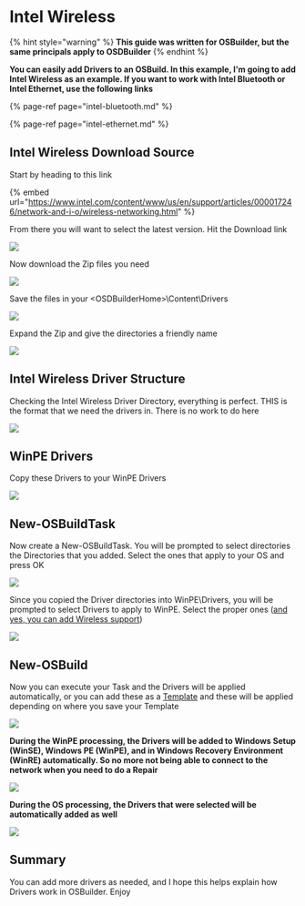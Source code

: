 # Intel Wireless

{% hint style="warning" %}
**This guide was written for OSBuilder, but the same principals apply to OSDBuilder**
{% endhint %}

**You can easily add Drivers to an OSBuild.  In this example, I'm going to add Intel Wireless as an example.  If you want to work with Intel Bluetooth or Intel Ethernet, use the following links**

{% page-ref page="intel-bluetooth.md" %}

{% page-ref page="intel-ethernet.md" %}

## Intel Wireless Download Source

Start by heading to this link

{% embed url="https://www.intel.com/content/www/us/en/support/articles/000017246/network-and-i-o/wireless-networking.html" %}

From there you will want to select the latest version.  Hit the Download link

![](../../../../../.gitbook/assets/image%20%28181%29.png)

Now download the Zip files you need 

![](../../../../../.gitbook/assets/image%20%28157%29.png)

Save the files in your &lt;OSDBuilderHome&gt;\Content\Drivers

![](../../../../../.gitbook/assets/image%20%2811%29.png)

Expand the Zip and give the directories a friendly name

![](../../../../../.gitbook/assets/image%20%2832%29.png)

## Intel Wireless Driver Structure

Checking the Intel Wireless Driver Directory, everything is perfect.  THIS is the format that we need the drivers in.  There is no work to do here

![](../../../../../.gitbook/assets/image%20%28269%29.png)

## WinPE Drivers

Copy these Drivers to your WinPE Drivers

![](../../../../../.gitbook/assets/image%20%28230%29.png)

## New-OSBuildTask

Now create a New-OSBuildTask.  You will be prompted to select directories the Directories that you added.  Select the ones that apply to your OS and press OK

![](../../../../../.gitbook/assets/image%20%28240%29.png)

Since you copied the Driver directories into WinPE\Drivers, you will be prompted to select Drivers to apply to WinPE.  Select the proper ones \([and yes, you can add Wireless support](https://www.scconfigmgr.com/2018/03/06/build-a-winpe-with-wireless-support/)\)

![](../../../../../.gitbook/assets/image%20%28197%29.png)

## New-OSBuild

Now you can execute your Task and the Drivers will be applied automatically, or you can add these as a [Template](../../../../../osbuilder/docs/guides/templates.md) and these will be applied depending on where you save your Template

![](../../../../../.gitbook/assets/image%20%2874%29.png)

**During the WinPE processing, the Drivers will be added to Windows Setup \(WinSE\), Windows PE \(WinPE\), and in Windows Recovery Environment \(WinRE\) automatically.  So no more not being able to connect to the network when you need to do a Repair**

![](../../../../../.gitbook/assets/image%20%28371%29.png)

**During the OS processing, the Drivers that were selected will be automatically added as well**

![](../../../../../.gitbook/assets/image%20%28259%29.png)

## Summary

You can add more drivers as needed, and I hope this helps explain how Drivers work in OSBuilder.  Enjoy



